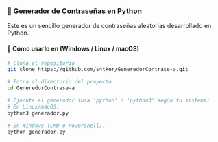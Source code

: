 ### 🔐 Generador de Contraseñas en Python

Este es un sencillo generador de contraseñas aleatorias desarrollado en Python.

#### 🧪 Cómo usarlo en (Windows / Linux / macOS)

```bash
# Clona el repositorio
git clone https://github.com/s4tker/GeneredorContrase-a.git

# Entra al directorio del proyecto
cd GeneredorContrase-a

# Ejecuta el generador (usa 'python' o 'python3' según tu sistema)
# En Linux/macOS:
python3 generador.py

# En Windows (CMD o PowerShell):
python generador.py
```
